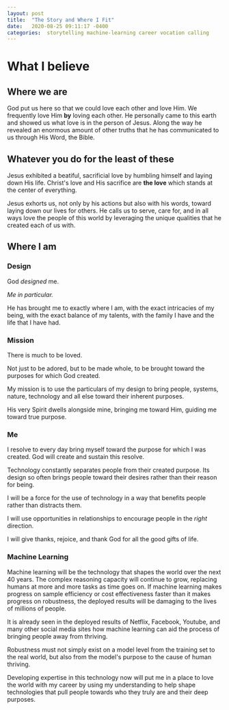 ```yaml
---
layout: post
title:  "The Story and Where I Fit"
date:   2020-08-25 09:11:17 -0400
categories:  storytelling machine-learning career vocation calling
---
```


# What I believe 
## Where we are
God put us here so that we could love each other and love Him.
We frequently love Him __by__ loving each other.
He personally came to this earth and showed us what love is in the person of Jesus.
Along the way he revealed an enormous amount of other truths that he has communicated to us through His Word, the Bible.

## Whatever you do for the least of these

Jesus exhibited a beatiful, sacrificial love by humbling himself and laying down His life.
Christ's love and His sacrifice are __the love__ which stands at the center of everything.

Jesus exhorts us, not only by his actions but also with his words, toward laying down our lives for others.
He calls us to serve, care for, and in all ways love the people of this world by leveraging the unique qualities that he created each of us with.

## Where I am

### Design 

God _designed_ me.  

_Me in particular._  

He has brought me to exactly where I am, with the exact intricacies of my being, with the exact balance of my talents, with the family I have and the life that I have had.


### Mission

There is much to be loved.

Not just to be adored, but to be made whole, to be brought toward the purposes for which God created. 

My mission is to use the particulars of my design to bring people, systems, nature, technology and all else toward their inherent purposes.

His very Spirit dwells alongside mine, bringing me toward Him, guiding me toward true purpose. 

### Me
I resolve to every day bring myself toward the purpose for which I was created. God will create and sustain this resolve.

Technology constantly separates people from their created purpose.
Its design so often brings people toward their desires rather than their reason for being.
 

I will be a force for the use of technology in a way that benefits people rather than distracts them.

I will use opportunities in relationships to encourage people in the _right_ direction.

I will give thanks, rejoice, and thank God for all the good gifts of life.

### Machine Learning

Machine learning will be the technology that shapes the world over the next 40 years. The complex reasoning capacity will continue to grow, replacing humans at more and more tasks as time goes on.
If machine learning makes progress on sample efficiency or cost effectiveness faster than it makes progress on robustness, the deployed results will be damaging to the lives of millions of people. 

It is already seen in the deployed results of Netflix, Facebook, Youtube, and many other social media sites how machine learning can aid the process of bringing people away from thriving.

Robustness must not simply exist on a model level from the training set to the real world, but also from the model's purpose to the cause of human thriving.

Developing expertise in this technology now will put me in a place to love the world with my career by using my understanding to help shape technologies that pull people towards who they truly are and their deep purposes.
